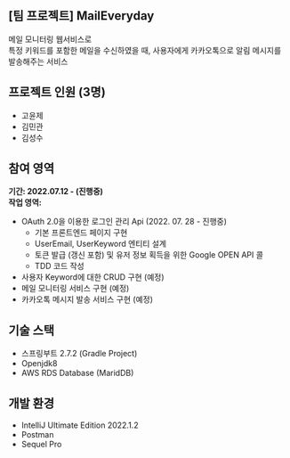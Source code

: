 ## [팀 프로젝트] MailEveryday
메일 모니터링 웹서비스로  
특정 키워드를 포함한 메일을 수신하였을 때, 사용자에게 카카오톡으로 알림 메시지를 발송해주는 서비스
## 프로젝트 인원 (3명)  
* 고윤제
* 김민관
* 김성수

## 참여 영역
**기간: 2022.07.12 - (진행중)**  
**작업 영역:**
* OAuth 2.0을 이용한 로그인 관리 Api (2022. 07. 28 - 진행중)
  * 기본 프론트엔드 페이지 구현
  * UserEmail, UserKeyword 엔티티 설계
  * 토큰 발급 (갱신 포함) 및 유저 정보 획득을 위한 Google OPEN API 콜
  * TDD 코드 작성
* 사용자 Keyword에 대한 CRUD 구현 (예정)
* 메일 모니터링 서비스 구현 (예정)
* 카카오톡 메시지 발송 서비스 구현 (예정)

## 기술 스택
* 스프링부트 2.7.2 (Gradle Project) 
* Openjdk8
* AWS RDS Database (MaridDB)

## 개발 환경
* IntelliJ Ultimate Edition 2022.1.2
* Postman
* Sequel Pro
